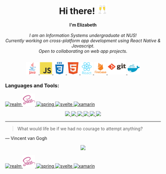 <h1 align="center">Hi there! <img src="assets/clinking-glasses_1f942.gif" alt="👋" width="32" height="32"></h1>
    
<p align="center">
        <b>I'm Elizabeth</b><br><br>
        <i>
          I am an Information Systems undergraduate at NUS!<br>
          Currently working on cross-platform app development using React Native & Javascript.<br>
          Open to collaborating on web app projects.<br>
        </i><br>

<a href="#">
  <img src="https://github.com/devicons/devicon/blob/master/icons/java/java-original-wordmark.svg" title="Java" alt="Java" width="40" height="40">
  <img src="https://github.com/devicons/devicon/blob/master/icons/javascript/javascript-original.svg" title="JavaScript" alt="JavaScript" width="40" height="40">
  <img src="https://github.com/devicons/devicon/blob/master/icons/css3/css3-plain-wordmark.svg" title="CSS3" alt="CSS" width="40" height="40">
  <img src="https://github.com/devicons/devicon/blob/master/icons/html5/html5-original.svg" title="HTML5" alt="HTML" width="40" height="40">
  <img src="https://github.com/devicons/devicon/blob/master/icons/react/react-original-wordmark.svg" title="React" alt="React" width="40" height="40">
  <img src="https://github.com/devicons/devicon/blob/master/icons/firebase/firebase-plain-wordmark.svg" title="Firebase" alt="Firebase" width="40" height="40">
  <img src="https://github.com/devicons/devicon/blob/master/icons/git/git-original-wordmark.svg" title="Git" alt="Git" width="60" height="50">
    <img src="https://github.com/devicons/devicon/blob/1119b9f84c0290e0f0b38982099a2bd027a48bf1/icons/docker/docker-plain.svg" title="Docker" alt="Docker" width="40" height="40">
</a>

<h3 align="centre">Languages and Tools:</h3>
<p align="centre"> <a href="https://realm.io/" target="_blank" rel="noreferrer"> <img src="https://raw.githubusercontent.com/bestofjs/bestofjs-webui/8665e8c267a0215f3159df28b33c365198101df5/public/logos/realm.svg" alt="realm" width="40" height="40"/> </a> <a href="https://sass-lang.com" target="_blank" rel="noreferrer"> <img src="https://raw.githubusercontent.com/devicons/devicon/master/icons/sass/sass-original.svg" alt="sass" width="40" height="40"/> </a> <a href="https://spring.io/" target="_blank" rel="noreferrer"> <img src="https://www.vectorlogo.zone/logos/springio/springio-icon.svg" alt="spring" width="40" height="40"/> </a> <a href="https://svelte.dev" target="_blank" rel="noreferrer"> <img src="https://upload.wikimedia.org/wikipedia/commons/1/1b/Svelte_Logo.svg" alt="svelte" width="40" height="40"/> </a> <a href="https://dotnet.microsoft.com/apps/xamarin" target="_blank" rel="noreferrer"> <img src="https://raw.githubusercontent.com/detain/svg-logos/780f25886640cef088af994181646db2f6b1a3f8/svg/xamarin.svg" alt="xamarin" width="40" height="40"/> </a> </p>

</p> 

    
    
<!-- Details about me :) themes: cobalt, dracula, radical, tokyonight-->
    
<p align="center">
    <a href="https://github.com/elizabethrakhibaby">
        <img src="http://github-profile-summary-cards.vercel.app/api/cards/profile-details?username=elizabethrakhibaby&theme=radical" width="800" />
      </a>
      <a href="https://github.com/elizabethrakhibaby">
        <img src="https://github-readme-streak-stats.herokuapp.com/?user=elizabethrakhibaby&hide_border=true&card_width=338&theme=radical" width="400"/>
      </a>
      <a href="https://github.com/elizabethrakhibaby">
        <img src="http://github-profile-summary-cards.vercel.app/api/cards/stats?username=elizabethrakhibaby&theme=radical" width="400" />
      </a>
      <a href="https://github.com/elizabethrakhibaby">
        <img src="http://github-profile-summary-cards.vercel.app/api/cards/repos-per-language?username=elizabethrakhibaby&theme=radical&card_width=450" width="400" />
      </a>
      <a href="https://github.com/elizabethrakhibaby">
        <img src="http://github-profile-summary-cards.vercel.app/api/cards/productive-time?username=elizabethrakhibaby&theme=radical&utcOffset=8&card_width=450" width="400" />
      </a>
      <a href="https://github.com/elizabethrakhibaby">
        <img src="https://github-readme-stats.vercel.app/api/top-langs/?username=elizabethrakhibaby&langs_count=10&exclude_repo=&card_width=900&hide_border=true&theme=radical" width="800" />
      </a>
</p>
    
    
---
> What would life be if we had no courage to attempt anything?

— Vincent van Gogh
    
    
<!-- Profile View Counter-->
<p align="center">
      <a href="https://github.com/elizabethrakhibaby">
        <img src="https://komarev.com/ghpvc/?username=elizabethrakhibaby&color=blue&style=flat)" />
      </a>
</p>



<p align="left"> <a href="https://realm.io/" target="_blank" rel="noreferrer"> <img src="https://raw.githubusercontent.com/bestofjs/bestofjs-webui/8665e8c267a0215f3159df28b33c365198101df5/public/logos/realm.svg" alt="realm" width="40" height="40"/> </a> <a href="https://sass-lang.com" target="_blank" rel="noreferrer"> <img src="https://raw.githubusercontent.com/devicons/devicon/master/icons/sass/sass-original.svg" alt="sass" width="40" height="40"/> </a> <a href="https://spring.io/" target="_blank" rel="noreferrer"> <img src="https://www.vectorlogo.zone/logos/springio/springio-icon.svg" alt="spring" width="40" height="40"/> </a> <a href="https://svelte.dev" target="_blank" rel="noreferrer"> <img src="https://upload.wikimedia.org/wikipedia/commons/1/1b/Svelte_Logo.svg" alt="svelte" width="40" height="40"/> </a> <a href="https://dotnet.microsoft.com/apps/xamarin" target="_blank" rel="noreferrer"> <img src="https://raw.githubusercontent.com/detain/svg-logos/780f25886640cef088af994181646db2f6b1a3f8/svg/xamarin.svg" alt="xamarin" width="40" height="40"/> </a> </p>
  
  
<!-- 
    
      **elizabethrakhibaby/elizabethrakhibaby** is a ✨ _special_ ✨ repository because its `README.md` (this file) appears on your GitHub profile.
    ![emoji](clinking-glasses_1f942.gif)
    ### Hi there 🥂
    Here are some ideas to get you started:
    I'm Elizabeth. I am a Information Systems undergraduate at NUS!
    - 🔭 I’m currently working on cross-platform app development using React Native & Javascript
    - 🌱 I’m currently learning SQL
    - 🧇 I’m looking to collaborate on web app projects
    - 🔭 I’m currently working on ...
    - 🌱 I’m currently learning ...
    - 👯 I’m looking to collaborate on ...
    - 🤔 I’m looking for help with ...
    - 💬 Ask me about ...
    - 📫 How to reach me: ...
    - 😄 Pronouns: ...
    - ⚡ Fun fact: ...
   
    
-->
